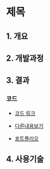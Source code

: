 # 제목

## 1. 개요
## 2. 개발과정
## 3. 결과
### 코드

* [코드 링크](https://github.com/rim0621)

* [다른내용보기](http://rim0621.tistory.com/)

* [포트폴리오](https://rim0621.github.io/)
## 4. 사용기술
